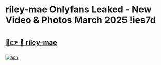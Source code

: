 # riley-mae Onlyfans Leaked - New Video & Photos March 2025 !ies7d

# <h2><a href="https://vgansf.iuczelnia.edu.pl?title=riley-mae&ref=ies7d">🔗👉 🔴 riley-mae</a></h2>

[![acn](https://github.com/user-attachments/assets/0f9c940e-d8b0-45ae-aac7-cd30a18b3e1c)](https://vgansf.iuczelnia.edu.pl?title=riley-mae&ref=ies7d)

